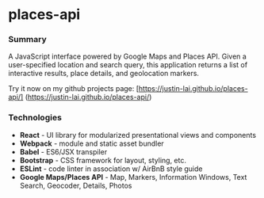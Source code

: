 # places-api

### Summary
A JavaScript interface powered by Google Maps and Places API. Given a user-specified location and search query, this application returns a list of interactive results, place details, and geolocation markers.

Try it now on my github projects page: [https://justin-lai.github.io/places-api/] (https://justin-lai.github.io/places-api/)

### Technologies
- **React** - UI library for modularized presentational views and components
- **Webpack** - module and static asset bundler
- **Babel** - ES6/JSX transpiler 
- **Bootstrap** - CSS framework for layout, styling, etc.
- **ESLint** - code linter in association w/ AirBnB style guide
- **Google Maps/Places API** - Map, Markers, Information Windows, Text Search, Geocoder, Details, Photos